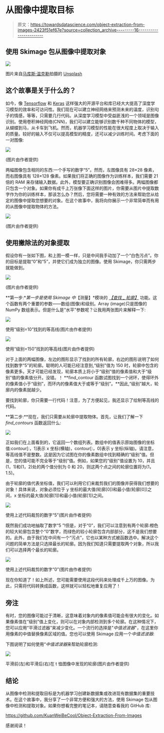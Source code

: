 # 从图像中提取目标

> 原文：<https://towardsdatascience.com/object-extraction-from-images-2423f51ef67e?source=collection_archive---------16----------------------->

## 使用 Skimage 包从图像中提取对象

![](img/bfceee7bb60cfc24456d3f263bc6a302.png)

图片来自[马库斯·温克勒](https://unsplash.com/photos/BvlxNyjnIzg)拍摄的 [Unsplash](https://unsplash.com/)

## 这个故事是关于什么的？

如今，像 [Tensorflow](https://www.tensorflow.org/) 和 [Keras](https://keras.io/) 这样强大的开源平台和库已经大大提高了深度学习模型的效率和可访问性。我们现在可以建立神经网络来预测未来的温度，识别句子的情感，等等，只需要几行代码。从深度学习模型中受益匪浅的一个领域是图像识别。使用卷积神经网络(CNN)，我们可以建立能够识别数千种不同物体的模型，从蝴蝶到马，从卡车到飞机。然而，机器学习模型的性能在很大程度上取决于输入的质量。较好的输入不仅可以提高模型的精度，还可以减少训练时间。考虑下面的一对图像:

![](img/c607a08042d6559176a4ed0b4ae72b8c.png)

(图片由作者提供)

两幅图像包含相同的东西:一个手写的数字“5”。然而，左图像具有 28×28 像素，而右图像具有 128×128 像素。如果我们将正确的图像作为训练样本，我们需要 21 倍的 RAM 来存储输入数据。此外，模型要正确识别图像会困难得多。两幅图像都只包含一个对象。如果你有成千上万张像下面这样的图片，你需要从图片中提取数字作为你的训练样本，那该怎么办？然后，您将需要一种有效的方法来帮助您从给定的图像中提取您想要的对象。在这个故事中，我将向你展示一个非常简单而有用的从图像中提取物体的方法。

![](img/ec51f2e240bd68b4435ff0667f2c1172.png)

(图片由作者提供)

## 使用撇除法的对象提取

假设你有一张如下图，和上图一模一样，只是中间我手动加了一个“白色污点”。你的目标是提取“0”和“5”，并使它们成为独立的图像。使用 Skimage，你只需两步就能做到。

![](img/5e8713f92f453f224e01dc7d4090fa2d.png)

(图片由作者提供)

**第一步:**第一步是使用 Skimage 中*【测量】*模块的 [*【查找 _ 轮廓】*](https://scikit-image.org/docs/dev/api/skimage.measure.html#skimage.measure.find_contours) 功能。这个函数有两个重要的参数——数组(图像)和级别。Array (image)只是图像的 NumPy 数组表示。但是什么是“水平”参数呢？让我用两张图片来解释一下:

![](img/f2b15aa0d53a207b5329652a8b5d759f.png)

使用“级别=10”找到的等高线(图片由作者提供)

![](img/5dc219835703f41c0b248caa0713993e.png)

使用“级别=150”找到的等高线(图片由作者提供)

对于上面的两幅图像，左边的图形显示了找到的所有轮廓，右边的图形说明了如何找到数字“5”的轮廓。聪明的人可能已经注意到,“级别”值为 150 时，轮廓中包含的像素更多。天才可能已经发现，轮廓本质上将小于“级别”值的像素值和大于“级别”值的像素值分开。没错。！ **find_contour 函数试图找到一个闭环，使得环外的像素值小于“级别”，而环内的像素值大于或等于“级别”。**因此,“级别”越大，轮廓内的像素就越少。

要找到轮廓，你只需要一行代码！注意，为了方便起见，我还显示了绘制等高线的代码。

**第二步:**现在，我们只需要从轮廓中提取物体。首先，让我们了解一下 *find_contours* 函数返回什么:

![](img/2a0fe376e9ae4d1e85f19de37e7be02b.png)

正如我们在上面看到的，它返回一个数组列表。数组中的值表示原始图像的坐标值:contour[:，1]表示 x 坐标(横轴)，contour[:，0]表示 y 坐标(纵轴)。请注意，等高线值不是整数。这是因为它试图在你的像素数组中找到精确的“级别”值。但是，您的值可能不完全等于“级别”值。例如，如果您的“级别”值设置为 10，并且(1，1)和(1，2)处的两个值分别为 0 和 20，则这两个点之间的轮廓位置将为(1，1.5)。

由于轮廓的值代表坐标值，我们可以利用它们来裁剪我们的图像并获得我们想要的对象！具体来说，对象必须位于 y 坐标的最大值(轮廓[0])和最小值(轮廓[0])之间，x 坐标的最大值(轮廓[1])和最小值(轮廓[1])之间。

![](img/4e8dcfe64734e3b41dddc9333789bcea.png)

使用上述代码裁剪的数字“5”(图片由作者提供)

既然我们成功地抽取了数字“5 ”!但是，对于“0”，我们可以注意到有两个轮廓:橙色的较大轮廓包含整个“0”数字，而绿色的较小轮廓包含内部部分，这不是我们想要的。此外，由于我们在中间有一个“污点”，它也以某种方式被函数选中。解决这个问题的简单方法是只选择最长的轮廓。因为我们知道只需要提取两个对象，所以我们可以选择两个最长的轮廓。

![](img/dc8ec36f8234326429f0594f2b7c0e3b.png)

使用上述代码裁剪的数字“0”(图片由作者提供)

现在你知道了！如上所述，您可能需要使用这段代码来处理成千上万的图像。为此，只需将代码转换成函数，这样就可以轻松地重复应用了！

## 旁注

有时，您的图像可能过于清晰，这意味着对象内的像素值可能会有很大的变化。如果像素值在“级别”值上变化，则可以在对象内部检测到多个轮廓。在这种情况下，您可以应用“平滑过滤器”来减少变化。一个流行的选择是"*中值滤波器*"，在这里你用像素的中值替换像素区域的值。您也可以使用 Skimage 应用一个*中值滤波器*:

下图说明了如何使用“*中值滤波器*来帮助轮廓检测:

![](img/2db8d32d7719028444cc5b27ba07a774.png)

平滑前(左)和平滑后(右)在 t 恤图像中发现的轮廓(图片由作者提供)

## 结论

从图像中检测和提取目标是为机器学习创建新数据集或改进现有数据集的重要技术。在这个故事中，我分享了一个非常方便和强大的方法，使用 Skimage 包从图像中检测和提取对象。如果你想看完整的笔记本，请随意查看我的 GitHub 库:

<https://github.com/KuanWeiBeCool/Object-Extraction-From-Images>  

感谢阅读！